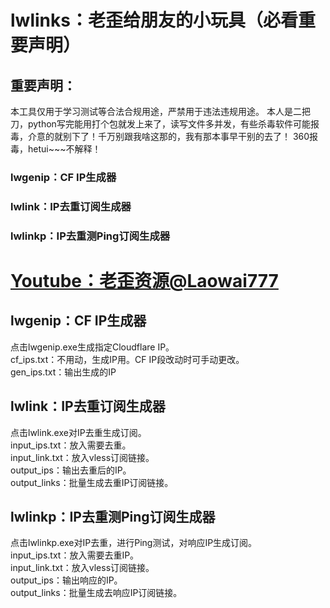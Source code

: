 lwlinks：老歪给朋友的小玩具（必看重要声明）
===
## 重要声明：
本工具仅用于学习测试等合法合规用途，严禁用于违法违规用途。
本人是二把刀，python写完能用打个包就发上来了，读写文件多并发，有些杀毒软件可能报毒，介意的就别下了！千万别跟我啥这那的，我有那本事早干别的去了！
360报毒，hetui~~~不解释！

### lwgenip：CF IP生成器  
### lwlink：IP去重订阅生成器  
### lwlinkp：IP去重测Ping订阅生成器  

# [Youtube：老歪资源@Laowai777](https://www.youtube.com/channel/UCU6Z6AuEqq5xTk52PiUE7lA)

## lwgenip：CF IP生成器
点击lwgenip.exe生成指定Cloudflare IP。  
cf_ips.txt：不用动，生成IP用。CF IP段改动时可手动更改。  
gen_ips.txt：输出生成的IP  

## lwlink：IP去重订阅生成器
点击lwlink.exe对IP去重生成订阅。  
input_ips.txt：放入需要去重。  
input_link.txt：放入vless订阅链接。  
output_ips：输出去重后的IP。  
output_links：批量生成去重IP订阅链接。  

## lwlinkp：IP去重测Ping订阅生成器
点击lwlinkp.exe对IP去重，进行Ping测试，对响应IP生成订阅。  
input_ips.txt：放入需要去重IP。  
input_link.txt：放入vless订阅链接。  
output_ips：输出响应的IP。  
output_links：批量生成去响应IP订阅链接。  


